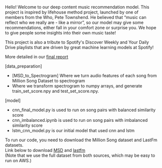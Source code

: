 Hello! Welcome to our deep content music recommendation model. This project is inspired by lifehouse method project, launched by one of members from the Who, Pete Townshend. He believed that “music can reflect who we really are - like a mirror”, so our model may give some recommendations, either fall in your comfort zone or surprise you. We hope to give people some insights into their own music taste!     

This project is also a tribute to Spotify's Discover Weekly and Your Daily Drive playlists that are driven by great machine learning models at Spotify!  

More detailed in our [final report](https://github.com/wacero666/deep-learning-project/blob/master/10_707_final_report.pdf)  

[data_preparation]   
- [MSD_to_Spectrogram] Where we turn audio features of each song from Million Song Dataset to spectrogram  
- Where we transform spectrogram to numpy arrays, and generate train_set_score.npy and test_set_score.npy.

[model]
- cnn_final_model.py is used to run on song pairs with balanced similarity score 
- cnn_imbalanced.ipynb is used to run on song pairs with imbalanced similarity score
- lstm_cnn_model.py is our initial model that used cnn and lstm 


To run our code, you need to download the Million Song dataset and LastFm datasets.   
Link below to download [MSD](https://labrosa.ee.columbia.edu/millionsong/) and [lastfm](https://labrosa.ee.columbia.edu/millionsong/lastfm)  
(Note that we use the full dataset from both sources, which may be easy to run on AWS.)
